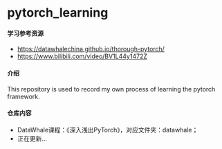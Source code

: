 # pytorch_learning

#### 学习参考资源
* https://datawhalechina.github.io/thorough-pytorch/
* https://www.bilibili.com/video/BV1L44y1472Z
#### 介绍
This repository is used to record my own process of learning the pytorch framework.

#### 仓库内容
* DataWhale课程：《深入浅出PyTorch》，对应文件夹：datawhale；
* 正在更新...